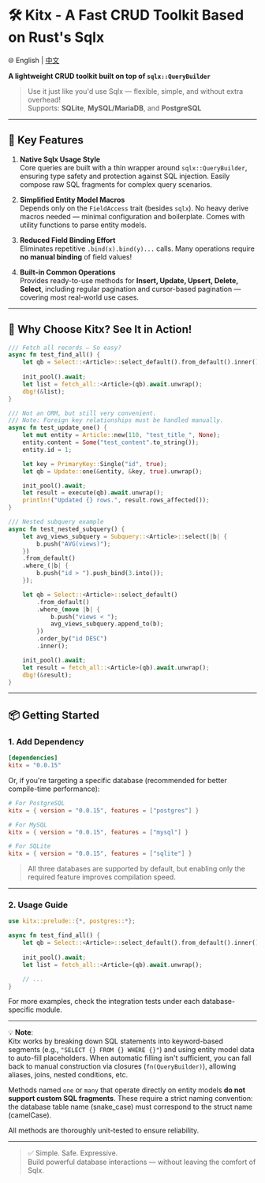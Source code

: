 # 🛠️ Kitx - A Fast CRUD Toolkit Based on Rust's Sqlx

🌐 English | [中文](README_CN.md)

**A lightweight CRUD toolkit built on top of `sqlx::QueryBuilder`**

> Use it just like you'd use Sqlx — flexible, simple, and without extra overhead!  
> Supports: **SQLite**, **MySQL/MariaDB**, and **PostgreSQL**

---

## 🌟 Key Features

1. **Native Sqlx Usage Style**  
   Core queries are built with a thin wrapper around `sqlx::QueryBuilder`, ensuring type safety and protection against SQL injection. Easily compose raw SQL fragments for complex query scenarios.

2. **Simplified Entity Model Macros**  
   Depends only on the `FieldAccess` trait (besides `sqlx`). No heavy derive macros needed — minimal configuration and boilerplate. Comes with utility functions to parse entity models.

3. **Reduced Field Binding Effort**  
   Eliminates repetitive `.bind(x).bind(y)...` calls. Many operations require **no manual binding** of field values!

4. **Built-in Common Operations**  
   Provides ready-to-use methods for **Insert, Update, Upsert, Delete, Select**, including regular pagination and cursor-based pagination — covering most real-world use cases.

---

## 🚀 Why Choose Kitx? See It in Action!

```rust
/// Fetch all records — So easy?
async fn test_find_all() {
    let qb = Select::<Article>::select_default().from_default().inner();
    
    init_pool().await;
    let list = fetch_all::<Article>(qb).await.unwrap();  
    dbg!(&list);
}
```

```rust
/// Not an ORM, but still very convenient.
/// Note: Foreign key relationships must be handled manually.
async fn test_update_one() {
    let mut entity = Article::new(110, "test_title_", None);
    entity.content = Some("test_content".to_string());
    entity.id = 1;

    let key = PrimaryKey::Single("id", true);
    let qb = Update::one(&entity, &key, true).unwrap();

    init_pool().await;
    let result = execute(qb).await.unwrap(); 
    println!("Updated {} rows.", result.rows_affected());
}
```

```rust
/// Nested subquery example
async fn test_nested_subquery() {
    let avg_views_subquery = Subquery::<Article>::select(|b| {
        b.push("AVG(views)");
    })
    .from_default()
    .where_(|b| {
        b.push("id > ").push_bind(3.into());
    });

    let qb = Select::<Article>::select_default()
        .from_default()
        .where_(move |b| {
            b.push("views < ");
            avg_views_subquery.append_to(b);
        })
        .order_by("id DESC")
        .inner();

    init_pool().await;
    let result = fetch_all::<Article>(qb).await.unwrap();
    dbg!(&result);
}
```

---

## 📦 Getting Started

### 1. Add Dependency

```toml
[dependencies]
kitx = "0.0.15"
```

Or, if you're targeting a specific database (recommended for better compile-time performance):

```toml
# For PostgreSQL
kitx = { version = "0.0.15", features = ["postgres"] }

# For MySQL
kitx = { version = "0.0.15", features = ["mysql"] }

# For SQLite
kitx = { version = "0.0.15", features = ["sqlite"] }
```

> All three databases are supported by default, but enabling only the required feature improves compilation speed.

---

### 2. Usage Guide

```rust
use kitx::prelude::{*, postgres::*};

async fn test_find_all() {
    let qb = Select::<Article>::select_default().from_default().inner();
    
    init_pool().await;
    let list = fetch_all::<Article>(qb).await.unwrap();

    // ...
}
```

For more examples, check the integration tests under each database-specific module.

---

💡 **Note**:  
Kitx works by breaking down SQL statements into keyword-based segments (e.g., `"SELECT {} FROM {} WHERE {}"`) and using entity model data to auto-fill placeholders. When automatic filling isn't sufficient, you can fall back to manual construction via closures (`fn(QueryBuilder)`), allowing aliases, joins, nested conditions, etc.

Methods named `one` or `many` that operate directly on entity models **do not support custom SQL fragments**. These require a strict naming convention: the database table name (snake_case) must correspond to the struct name (camelCase).

All methods are thoroughly unit-tested to ensure reliability.

--- 

> ✅ Simple. Safe. Expressive.  
> Build powerful database interactions — without leaving the comfort of Sqlx.